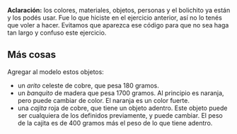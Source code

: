 **Aclaración:** los colores, materiales, objetos, personas y el bolichito ya están y los podés usar. Fue lo que hiciste en el ejercicio anterior, así no lo tenés que voler a hacer. Evitamos que aparezca ese código para que no sea haga tan largo y confuso este ejercicio.


## Más cosas

Agregar al modelo estos objetos:

- un _arito_ celeste de cobre, que pesa 180 gramos.
- un _banquito_ de madera que pesa 1700 gramos. 
  Al principio es naranja, pero puede cambiar de color. 
  El naranja es un color fuerte.
- una _cajita_ roja de cobre, que tiene un objeto adentro. 
  Este objeto puede ser cualquiera de los definidos previamente, y puede cambiar.
  El peso de la cajita es de 400 gramos más el peso de lo que tiene adentro.
    
  
